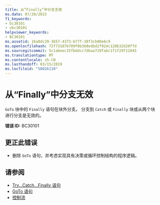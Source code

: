 ```yaml
---
title: 从“Finally”中分支无效
ms.date: 07/20/2015
f1_keywords:
- bc30101
- vbc30101
helpviewer_keywords:
- BC30101
ms.assetid: 16a0dc29-3657-4373-b77f-38f3cb80e6c9
ms.openlocfilehash: 72f73107b709f0b368edbd2f924c120b32d20ffd
ms.sourcegitcommit: 5c1abeec15fbddcc7dbaa729fabc1f1f29f12045
ms.translationtype: MT
ms.contentlocale: zh-CN
ms.lasthandoff: 03/15/2019
ms.locfileid: "58026110"
---
```

# <a name="branching-out-of-a-finally-is-not-valid"></a>从“Finally”中分支无效
`GoTo` 块中的 `Finally` 语句在块外分支。 分支到 `Catch` 或 `Finally` 块或从两个块进行分支是无效的。  
  
 **错误 ID:** BC30101  
  
## <a name="to-correct-this-error"></a>更正此错误  
  
-   删除 `GoTo` 语句，并考虑实现具有决策或循环控制结构的程序逻辑。  
  
## <a name="see-also"></a>请参阅

- [Try...Catch...Finally 语句](../../visual-basic/language-reference/statements/try-catch-finally-statement.md)
- [GoTo 语句](../../visual-basic/language-reference/statements/goto-statement.md)
- [控制流](../../visual-basic/programming-guide/language-features/control-flow/index.md)
